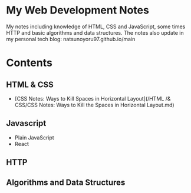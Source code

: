 # My Web Development Notes

My notes including knowledge of HTML, CSS and JavaScript, some times HTTP and basic algorithms and data structures.
The notes also update in my personal tech blog: natsunoyoru97.github.io/main

# Contents

## HTML & CSS
* [CSS Notes: Ways to Kill Spaces in Horizontal Layout](/HTML /& CSS/CSS Notes: Ways to Kill the Spaces in Horizontal Layout.md)

## Javascript

- Plain JavaScript
- React

## HTTP

## Algorithms and Data Structures
